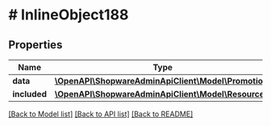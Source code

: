 # # InlineObject188

## Properties

Name | Type | Description | Notes
------------ | ------------- | ------------- | -------------
**data** | [**\OpenAPI\ShopwareAdminApiClient\Model\Promotion**](Promotion.md) |  | [optional]
**included** | [**\OpenAPI\ShopwareAdminApiClient\Model\Resource[]**](Resource.md) |  | [optional]

[[Back to Model list]](../../README.md#models) [[Back to API list]](../../README.md#endpoints) [[Back to README]](../../README.md)
